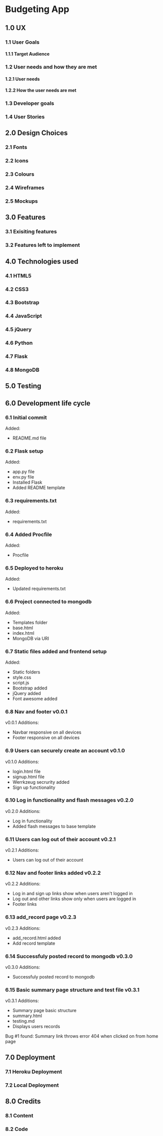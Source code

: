 # Budgeting App

## 1.0 UX

### 1.1 User Goals

#### 1.1.1 Target Audience

### 1.2 User needs and how they are met

#### 1.2.1 User needs

#### 1.2.2 How the user needs are met

### 1.3 Developer goals

### 1.4 User Stories

## 2.0 Design Choices

### 2.1 Fonts

### 2.2 Icons

### 2.3 Colours

### 2.4 Wireframes

### 2.5 Mockups

## 3.0 Features

### 3.1 Exisiting features

### 3.2 Features left to implement

## 4.0 Technologies used

### 4.1 HTML5

### 4.2 CSS3

### 4.3 Bootstrap

### 4.4 JavaScript

### 4.5 jQuery

### 4.6 Python

### 4.7 Flask

### 4.8 MongoDB

## 5.0 Testing

## 6.0 Development life cycle 

### 6.1 Initial commit

Added:

- README.md file

### 6.2 Flask setup

Added:

- app.py file
- env.py file
- Installed Flask
- Added README template

### 6.3 requirements.txt

Added:

- requirements.txt

### 6.4 Added Procfile

Added:

- Procfile

### 6.5 Deployed to heroku

Added:

- Updated requirements.txt

### 6.6 Project connected to mongodb

Added:

- Templates folder
- base.html
- index.html
- MongoDB via URI

### 6.7 Static files added and frontend setup

Added:

- Static folders
- style.css
- script.js
- Bootstrap added
- jQuery added
- Font awesome added

### 6.8 Nav and footer v0.0.1

v0.0.1 Additions:

- Navbar responsive on all devices
- Footer responsive on all devices

### 6.9 Users can securely create an account v0.1.0

v0.1.0 Additions:

- login.html file
- signup.html file
- Werrkzeug secrurity added
- Sign up functionality

### 6.10 Log in functionality and flash messages v0.2.0

v0.2.0 Additions:

- Log in functionality
- Added flash messages to base template

### 6.11 Users can log out of their account v0.2.1

v0.2.1 Additions:

- Users can log out of their account

### 6.12 Nav and footer links added v0.2.2

v0.2.2 Additions:

- Log in and sign up links show when users aren't logged in
- Log out and other links show only when users are logged in
- Footer links

### 6.13 add_record page v0.2.3

v0.2.3 Additions:

- add_record.html added
- Add record template

### 6.14 Successfuly posted record to mongodb v0.3.0

v0.3.0 Additions:

- Successfuly posted record to mongodb

### 6.15 Basic summary page structure and test file v0.3.1

v0.3.1 Additions:

- Summary page basic structure
- summary.html
- testing.md
- Displays users records

Bug #1 found: Summary link throws error 404 when clicked on from home page

## 7.0 Deployment

### 7.1 Heroku Deployment

### 7.2 Local Deployment

## 8.0 Credits

### 8.1 Content

### 8.2 Code
